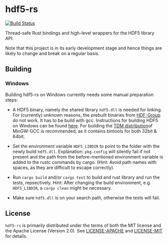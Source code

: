 # hdf5-rs

[![Build Status](https://img.shields.io/travis/aldanor/hdf5-rs.svg)](https://travis-ci.org/aldanor/hdf5-rs)

Thread-safe Rust bindings and high-level wrappers for the HDF5 library API.

Note that this project is in its early development stage and hence things are likely to change
and break on a regular basis.

## Building

### Windows

Building hdf5-rs on Windows currently needs some manual preparation steps:

* A HDF5 binary, namely the shared library `hdf5.dll` is needed for linking. For (currently) unknown reasons, the prebuilt binaries from [HDF-Group](http://www.hdfgroup.org/) do not work. It has to be build with gcc. Instructions for building HDF5 on Windows can be found [here](http://www.hdfgroup.org/HDF5/release/cmakebuild.html). For building the [TDM distribution](http://tdm-gcc.tdragon.net/)of MinGW-GCC is recommended, as it contains bintools for both 32bit & 64bit.

* Set the environment variable `HDF5_LIBDIR` to point to the folder with the newly build `hdf5.dll`. Explanation: `pkg-config` will silently fail if not present and the path from the before-mentioned environment variable is added to the rustc commands by cargo. (Hint: Avoid path names with spaces, as they are difficult to escape correctly).

* Run `cargo build` and/or `cargo test` to build and rust library and run the tests, repsectively. Hint: After changing the build environment, e.g. `HDF5_LIBDIR`, a `cargo clean` might be necessary.

* Make sure `hdf5.dll` is on your search path, otherwise the tests will fail.


## License

`hdf5-rs` is primarily distributed under the terms of both the MIT license and the
Apache License (Version 2.0). See [LICENSE-APACHE](LICENSE-APACHE) and
[LICENSE-MIT](LICENSE-MIT) for details.
